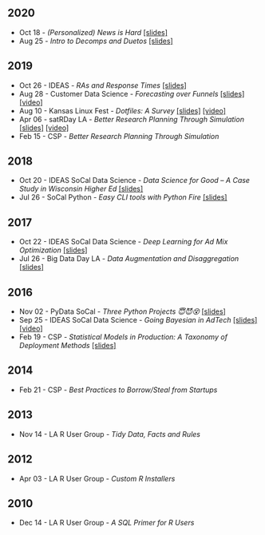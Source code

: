 <!-- njnmdoc: title="Talks"  -->

## 2020

  * Oct 18 - _(Personalized) News is Hard_ [[slides]](http://bit.ly/ideas20_news)
  * Aug 25 - _Intro to Decomps and Duetos_ [[slides]](https://nfultz.github.io/Intro_Dueto/)


## 2019

  * Oct 26 - IDEAS - _RAs and Response Times_ [[slides]](http://bit.ly/2krKa5q)
  * Aug 28 - Customer Data Science - _Forecasting over Funnels_ [[slides]](http://bit.ly/2ZtpBIv) [[video]](https://www.youtube.com/watch?v=-0NVk4cqgPs)
  * Aug 10 - Kansas Linux Fest - _Dotfiles: A Survey_ [[slides]](http://bit.ly/2NVyiXu) [[video]](https://youtu.be/cwy9hrVvdnY)
  * Apr 06 - satRDay LA - _Better Research Planning Through Simulation_ [[slides]](http://bit.ly/2OLIvCt) [[video]](https://www.youtube.com/watch?v=WZLc0bqmOEw)
  * Feb 15 - CSP - _Better Research Planning Through Simulation_

## 2018

  * Oct 20 - IDEAS SoCal Data Science - _Data Science for Good – A Case Study in Wisconsin Higher Ed_ [[slides]](http://bit.ly/2pOGcTt)
  * Jul 26 - SoCal Python - _Easy CLI tools with Python Fire_ [[slides]](http://bit.ly/2GJYb6c)

## 2017

  * Oct 22 - IDEAS SoCal Data Science - _Deep Learning for Ad Mix Optimization_ [[slides]](http://bit.ly/2GELcmi)
  * Jul 26 - Big Data Day LA - _Data Augmentation and Disaggregation_ [[slides]](http://bit.ly/2Ohb5g6)

## 2016

  * Nov 02 - PyData SoCal - _Three Python Projects 😇😈😵_ [[slides]](http://bit.ly/2vxpRbZ)
  * Sep 25 - IDEAS SoCal Data Science - _Going Bayesian in AdTech_ [[slides]](http://bit.ly/2RLhK4f) [[video]](https://www.youtube.com/watch?v=HqHVPQh2ehg)
  * Feb 19 - CSP - _Statistical Models in Production: A Taxonomy of Deployment Methods_ [[slides]](http://bit.ly/2Ue0fLJ)

## 2014

  * Feb 21 - CSP - _Best Practices to Borrow/Steal from Startups_

## 2013

  * Nov 14 - LA R User Group - _Tidy Data, Facts and Rules_

## 2012

  * Apr 03 - LA R User Group - _Custom R Installers_

## 2010

  * Dec 14 - LA R User Group - _A SQL Primer for R Users_

